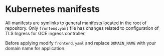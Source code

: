 # Kubernetes manifests

All manifests are symlinks to general manifests located in the root of repository. Only `frontend.yaml` file has changes related to configuration of TLS Ingress for GCE ingress controller.

Before applying modify `frontend.yaml` and replace `DOMAIN_NAME` with your domain name for application.
